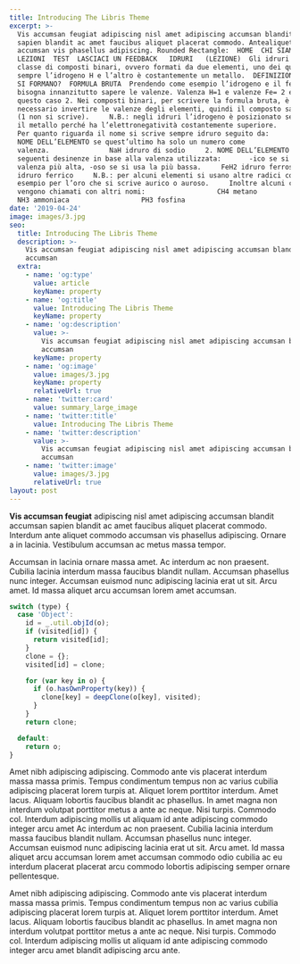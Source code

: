 ```yaml
---
title: Introducing The Libris Theme
excerpt: >-
  Vis accumsan feugiat adipiscing nisl amet adipiscing accumsan blandit accumsan
  sapien blandit ac amet faucibus aliquet placerat commodo. Antealiquet commodo
  accumsan vis phasellus adipiscing. Rounded Rectangle:  HOME  CHI SIAMO 
  LEZIONI  TEST  LASCIACI UN FEEDBACK   IDRURI   (LEZIONE)  Gli idruri sono una
  classe di composti binari, ovvero formati da due elementi, uno dei quali è
  sempre l’idrogeno H e l’altro è costantemente un metallo.  DEFINIZIONE  COME
  SI FORMANO?  FORMULA BRUTA  Prendendo come esempio l’idrogeno e il ferro,
  bisogna innanzitutto sapere le valenze. Valenza H=1 e valenze Fe= 2 e 3 ma in
  questo caso 2. Nei composti binari, per scrivere la formula bruta, è
  necessario invertire le valenze degli elementi, quindi il composto sarà FeH2
  (1 non si scrive).     N.B.: negli idruri l’idrogeno è posizionato sempre dopo
  il metallo perché ha l’elettronegatività costantemente superiore.     NOME 
  Per quanto riguarda il nome si scrive sempre idruro seguito da:      1.  di +
  NOME DELL’ELEMENTO se quest’ultimo ha solo un numero come
  valenza.               NaH idruro di sodio     2. NOME DELL’ELEMENTO con le
  seguenti desinenze in base alla valenza utilizzata:       -ico se si usa la
  valenza più alta, -oso se si usa la più bassa.     FeH2 idruro ferroso  FeH3
  idruro ferrico     N.B.: per alcuni elementi si usano altre radici come ad
  esempio per l’oro che si scrive aurico o auroso.     Inoltre alcuni composti
  vengono chiamati con altri nomi:                  CH4 metano                 
  NH3 ammoniaca                  PH3 fosfina
date: '2019-04-24'
image: images/3.jpg
seo:
  title: Introducing The Libris Theme
  description: >-
    Vis accumsan feugiat adipiscing nisl amet adipiscing accumsan blandit
    accumsan
  extra:
    - name: 'og:type'
      value: article
      keyName: property
    - name: 'og:title'
      value: Introducing The Libris Theme
      keyName: property
    - name: 'og:description'
      value: >-
        Vis accumsan feugiat adipiscing nisl amet adipiscing accumsan blandit
        accumsan
      keyName: property
    - name: 'og:image'
      value: images/3.jpg
      keyName: property
      relativeUrl: true
    - name: 'twitter:card'
      value: summary_large_image
    - name: 'twitter:title'
      value: Introducing The Libris Theme
    - name: 'twitter:description'
      value: >-
        Vis accumsan feugiat adipiscing nisl amet adipiscing accumsan blandit
        accumsan
    - name: 'twitter:image'
      value: images/3.jpg
      relativeUrl: true
layout: post
---
```


**Vis accumsan feugiat** adipiscing nisl amet adipiscing accumsan blandit accumsan sapien blandit ac amet faucibus aliquet placerat commodo. Interdum ante aliquet commodo accumsan vis phasellus adipiscing. Ornare a in lacinia. Vestibulum accumsan ac metus massa tempor. 

Accumsan in lacinia ornare massa amet. Ac interdum ac non praesent. Cubilia lacinia interdum massa faucibus blandit nullam. Accumsan phasellus nunc integer. Accumsan euismod nunc adipiscing lacinia erat ut sit. Arcu amet. Id massa aliquet arcu accumsan lorem amet accumsan.

```javascript
switch (type) {
  case 'Object':
    id = _.util.objId(o);
    if (visited[id]) {
      return visited[id];
    }
    clone = {};
    visited[id] = clone;

    for (var key in o) {
      if (o.hasOwnProperty(key)) {
        clone[key] = deepClone(o[key], visited);
      }
    }
    return clone;

  default:
    return o;
}
```

Amet nibh adipiscing adipiscing. Commodo ante vis placerat interdum massa massa primis. Tempus condimentum tempus non ac varius cubilia adipiscing placerat lorem turpis at. Aliquet lorem porttitor interdum. Amet lacus. Aliquam lobortis faucibus blandit ac phasellus. In amet magna non interdum volutpat porttitor metus a ante ac neque. Nisi turpis. Commodo col. Interdum adipiscing mollis ut aliquam id ante adipiscing commodo integer arcu amet Ac interdum ac non praesent. Cubilia lacinia interdum massa faucibus blandit nullam. Accumsan phasellus nunc integer. Accumsan euismod nunc adipiscing lacinia erat ut sit. Arcu amet. Id massa aliquet arcu accumsan lorem amet accumsan commodo odio cubilia ac eu interdum placerat placerat arcu commodo lobortis adipiscing semper ornare pellentesque.

Amet nibh adipiscing adipiscing. Commodo ante vis placerat interdum massa massa primis. Tempus condimentum tempus non ac varius cubilia adipiscing placerat lorem turpis at. Aliquet lorem porttitor interdum. Amet lacus. Aliquam lobortis faucibus blandit ac phasellus. In amet magna non interdum volutpat porttitor metus a ante ac neque. Nisi turpis. Commodo col. Interdum adipiscing mollis ut aliquam id ante adipiscing commodo integer arcu amet blandit adipiscing arcu ante.
